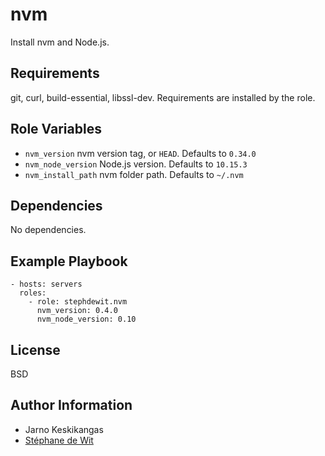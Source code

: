 nvm
===

Install nvm and Node.js.

Requirements
------------

git, curl, build-essential, libssl-dev. Requirements are installed by the role.

Role Variables
--------------

* `nvm_version` nvm version tag, or `HEAD`. Defaults to `0.34.0`
* `nvm_node_version` Node.js version. Defaults to `10.15.3`
* `nvm_install_path` nvm folder path. Defaults to `~/.nvm`

Dependencies
------------

No dependencies.

Example Playbook
----------------

    - hosts: servers
      roles:
        - role: stephdewit.nvm
          nvm_version: 0.4.0
          nvm_node_version: 0.10

License
-------

BSD

Author Information
------------------

- Jarno Keskikangas
- [Stéphane de Wit](https://www.stephanedewit.be)
